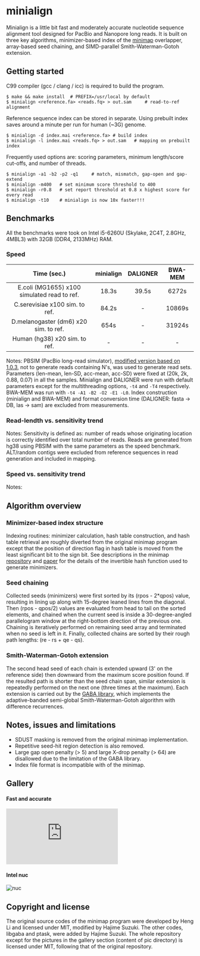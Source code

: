 
# minialign

Minialign is a little bit fast and moderately accurate nucleotide sequence alignment tool designed for PacBio and Nanopore long reads. It is built on three key algorithms, minimizer-based index of the [minimap](https://github.com/lh3/minimap) overlapper, array-based seed chaining, and SIMD-parallel Smith-Waterman-Gotoh extension.

## Getting started

C99 compiler (gcc / clang / icc) is required to build the program.

```
$ make && make install	# PREFIX=/usr/local by default
$ minialign <reference.fa> <reads.fq> > out.sam		# read-to-ref alignment
```

Reference sequence index can be stored in separate. Using prebuilt index saves around a minute per run for human (~3G) genome.

```
$ minialign -d index.mai <reference.fa>	# build index
$ minialign -l index.mai <reads.fq> > out.sam	# mapping on prebuilt index
```

Frequently used options are: scoring parameters, minimum length/score cut-offs, and number of threads.

```
$ minialign -a1 -b2 -p2 -q1		# match, mismatch, gap-open and gap-extend
$ minialign -m400	# set minimum score threshold to 400
$ minialign -r0.8	# set report threshold at 0.8 x highest score for every read
$ minialign -t10	# minialign is now 10x faster!!!
```

## Benchmarks

All the benchmarks were took on Intel i5-6260U (Skylake, 2C4T, 2.8GHz, 4MBL3) with 32GB (DDR4, 2133MHz) RAM.

### Speed

|                 Time (sec.)                  |  minialign  |   DALIGNER  |   BWA-MEM   |
|:--------------------------------------------:|:-----------:|:-----------:|:-----------:|
| E.coli (MG1655) x100 simulated read to ref.  |       18.3s |       39.5s |       6272s |
| C.serevisiae x100 sim. to ref.               |       84.2s |           - |      10869s |
| D.melanogaster (dm6) x20 sim. to ref.        |        654s |           - |      31924s |
| Human (hg38) x20 sim. to ref.                |           - |           - |           - |

Notes: PBSIM (PacBio long-read simulator), [modified version based on 1.0.3](https://github.com/ocxtal/pbsim), not to generate reads containing N's, was used to generate read sets. Parameters (len-mean, len-SD, acc-mean, acc-SD) were fixed at (20k, 2k, 0.88, 0.07) in all the samples. Minialign and DALIGNER were run with default parameters except for the multithreading options, `-t4` and `-T4` respectively. BWA-MEM was run with `-t4 -A1 -B2 -O2 -E1 -L0`. Index construction (minialign and BWA-MEM) and format conversion time (DALIGNER: fasta -> DB, las -> sam) are excluded from measurements.

### Read-lendth vs. sensitivity trend


Notes: Sensitivity is defined as: number of reads whose originating location is correctly identified over total number of reads. Reads are generated from hg38 using PBSIM with the same parameters as the speed benchmark. ALT/random contigs were excluded from reference sequences in read generation and included in mapping.

### Speed vs. sensitivity trend


Notes:

## Algorithm overview

### Minimizer-based index structure

Indexing routines: minimizer calculation, hash table construction, and hash table retrieval are roughly diverted from the original minimap program except that the position of direction flag in hash table is moved from the least significant bit to the sign bit. See descriptions in the minimap [repository](https://github.com/lh3/minimap) and [paper]() for the details of the invertible hash function used to generate minimizers.

### Seed chaining

Collected seeds (minimizers) were first sorted by its (rpos - 2*qpos) value, resulting in lining up along with 15-degree leaned lines from the diagonal. Then (rpos - qpos/2) values are evaluated from head to tail on the sorted elements, and chained when the current seed is inside a 30-degree-angled parallelogram window at the right-bottom direction of the previous one. Chaining is iteratively performed on remaining seed array and terminated when no seed is left in it. Finally, collected chains are sorted by their rough path lengths: (re - rs + qe - qs).

### Smith-Waterman-Gotoh extension

The second head seed of each chain is extended upward (3' on the reference side) then downward from the maximum score position found. If the resulted path is shorter than the seed chain span, similar extension is repeatedly performed on the next one (three times at the maximum). Each extension is carried out by the [GABA library](https://github.com/ocxtal/libgaba), which implements the adaptive-banded semi-global Smith-Waterman-Gotoh algorithm with difference recurrences.

## Notes, issues and limitations

* SDUST masking is removed from the original minimap implementation.
* Repetitive seed-hit region detection is also removed.
* Large gap open penalty (> 5) and large X-drop penalty (> 64) are disallowed due to the limitation of the GABA library.
* Index file format is incompatible with of the minimap.

## Gallery

#### Fast and accurate

![hayai](https://github.com/ocxtal/minialig/blob/master/pic/hayai.pdf)

#### Intel nuc

![nuc](https://github.com/ocxtal/minialig/blob/master/pic/nuc.jpg)

## Copyright and license

The original source codes of the minimap program were developed by Heng Li and licensed under MIT, modified by Hajime Suzuki. The other codes, libgaba and ptask, were added by Hajime Suzuki. The whole repository except for the pictures in the gallery section (content of pic directory) is licensed under MIT, following that of the original repository.
